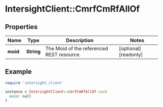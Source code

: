 # IntersightClient::CmrfCmRfAllOf

## Properties

| Name | Type | Description | Notes |
| ---- | ---- | ----------- | ----- |
| **moid** | **String** | The Moid of the referenced REST resource. | [optional][readonly] |

## Example

```ruby
require 'intersight_client'

instance = IntersightClient::CmrfCmRfAllOf.new(
  moid: null
)
```

